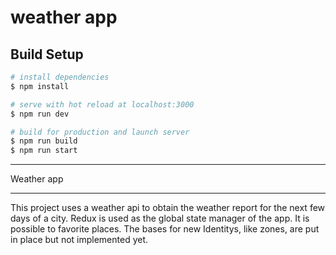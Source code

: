 # weather app

## Build Setup

```bash
# install dependencies
$ npm install

# serve with hot reload at localhost:3000
$ npm run dev

# build for production and launch server
$ npm run build
$ npm run start

```
**********************
Weather app
**********************

This project uses a weather api to obtain the weather report for the next few days of a city.
Redux is used as the global state manager of the app.
It is possible to favorite places.
The bases for new Identitys, like zones, are put in place but not implemented yet.
